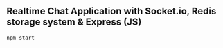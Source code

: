 ## Realtime Chat Application with Socket.io, Redis storage system & Express (JS)

```
npm start
```
